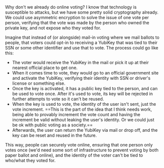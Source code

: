 Why don't we already do online voting? I know that technology is susceptible to attacks, but we have some pretty solid cryptography already. We could use asymmetric encryption to solve the issue of one vote per person, verifying that the vote was made by the person who owned the private key, and not expose who they voted for.

Imagine that instead of (or alongside) mail-in voting where we mail ballots to people, that voters could opt-in to receiving a YubiKey that was tied to their SSN or some other identifier and use that to vote. The process could go like this:
- The voter would receive the YubiKey in the mail or pick it up at their nearest official place to get one.
- When it comes time to vote, they would go to an official government site and activate the YubiKey, verifying their identity with SSN or driver's license or something else.
- Once the key is activated, it has a public key tied to the person, and can be used to vote once. After it's used to vote, its key will be rejected in further attempts to vote so it can't be reused.
- When the key is used to vote, the identity of the user isn't sent, just the vote increment. ==This is the part of the idea that I think needs work, being able to provably increment the vote count and having the increment be valid without leaking the user's identity. Or we could just be ok with public voting as a society.==
- Afterwards, the user can return the YubiKey via mail or drop off, and the key can be reset and reused in the future.

This way, people can securely vote online, ensuring that one person only votes once (we'd need some sort of infrastructure to prevent voting by both paper ballot and online), and the identity of the voter can't be tied to who/what they voted for.